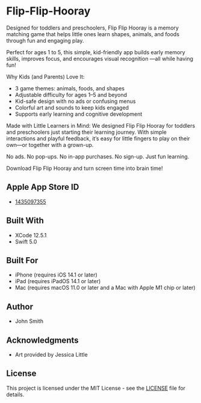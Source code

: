 # Flip-Flip-Hooray

Designed for toddlers and preschoolers, Flip Flip Hooray is a memory matching game that helps little ones learn shapes, animals, and foods through fun and engaging play.

Perfect for ages 1 to 5, this simple, kid-friendly app builds early memory skills, improves focus, and encourages visual recognition —all while having fun!

Why Kids (and Parents) Love It:
* 3 game themes: animals, foods, and shapes
* Adjustable difficulty for ages 1–5 and beyond
* Kid-safe design with no ads or confusing menus
* Colorful art and sounds to keep kids engaged
* Supports early learning and cognitive development

Made with Little Learners in Mind:
We designed Flip Flip Hooray for toddlers and preschoolers just starting their learning journey. With simple interactions and playful feedback, it’s easy for little fingers to play on their own—or together with a grown-up.

No ads. No pop-ups. No in-app purchases. No sign-up. Just fun learning.

Download Flip Flip Hooray and turn screen time into brain time!

## Apple App Store ID

* [1435097355](https://apps.apple.com/us/app/toddle-time/id1435097355)

## Built With

* XCode 12.5.1
* Swift 5.0

## Built For

* iPhone (requires iOS 14.1 or later)
* iPad (requires iPadOS 14.1 or later)
* Mac (requires macOS 11.0 or later and a Mac with Apple M1 chip or later)

## Author

* John Smith

## Acknowledgments

* Art provided by Jessica Little

## License

This project is licensed under the MIT License - see the [LICENSE](LICENSE) file for details.
